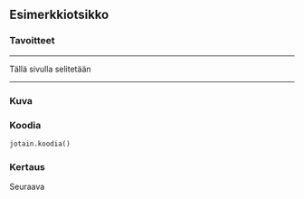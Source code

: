 ## Esimerkkiotsikko

### Tavoitteet

---
Tällä sivulla selitetään

---

### Kuva


### Koodia
```python
jotain.koodia()
```



### Kertaus

Seuraava 

